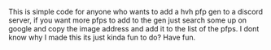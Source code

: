 This is simple code for anyone who wants to add a hvh pfp gen to a discord server, if you want more pfps to add to the gen just search some up on google
and copy the image address and add it to the list of the pfps. 
I dont know why I made this its just kinda fun to do?
Have fun.
